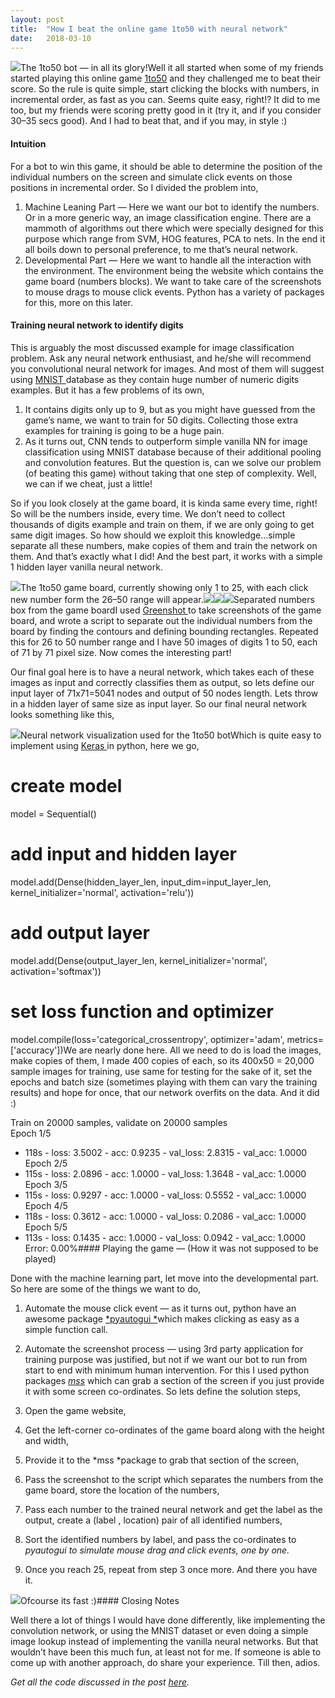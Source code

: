 ```yaml
---
layout:	post
title:	"How I beat the online game 1to50 with neural network"
date:	2018-03-10
---
```


  ![](/img/16dDXQCtKjaVAh-_8qmyNHw.gif)The 1to50 bot — in all its glory!Well it all started when some of my friends started playing this online game [1to50](http://zzzscore.com/1to50) and they challenged me to beat their score. So the rule is quite simple, start clicking the blocks with numbers, in incremental order, as fast as you can. Seems quite easy, right!? It did to me too, but my friends were scoring pretty good in it (try it, and if you consider 30–35 secs good). And I had to beat that, and if you may, in style :)

#### Intuition

For a bot to win this game, it should be able to determine the position of the individual numbers on the screen and simulate click events on those positions in incremental order. So I divided the problem into,

1. Machine Leaning Part — Here we want our bot to identify the numbers. Or in a more generic way, an image classification engine. There are a mammoth of algorithms out there which were specially designed for this purpose which range from SVM, HOG features, PCA to nets. In the end it all boils down to personal preference, to me that’s neural network.
2. Developmental Part — Here we want to handle all the interaction with the environment. The environment being the website which contains the game board (numbers blocks). We want to take care of the screenshots to mouse drags to mouse click events. Python has a variety of packages for this, more on this later.
#### Training neural network to identify digits

This is arguably the most discussed example for image classification problem. Ask any neural network enthusiast, and he/she will recommend you convolutional neural network for images. And most of them will suggest using [MNIST ](http://yann.lecun.com/exdb/mnist/)database as they contain huge number of numeric digits examples. But it has a few problems of its own,

1. It contains digits only up to 9, but as you might have guessed from the game’s name, we want to train for 50 digits. Collecting those extra examples for training is going to be a huge pain.
2. As it turns out, CNN tends to outperform simple vanilla NN for image classification using MNIST database because of their additional pooling and convolution features.
But the question is, can we solve our problem (of beating this game) without taking that one step of complexity. Well, we can if we cheat, just a little!

So if you look closely at the game board, it is kinda same every time, right! So will be the numbers inside, every time. We don’t need to collect thousands of digits example and train on them, if we are only going to get same digit images. So how should we exploit this knowledge…simple separate all these numbers, make copies of them and train the network on them. And that’s exactly what I did! And the best part, it works with a simple 1 hidden layer vanilla neural network.

![](/img/1FJhRvJxgFYWU0an030Dk4Q.png)The 1to50 game board, currently showing only 1 to 25, with each click new number form the 26–50 range will appear.![](/img/1bDYtqmHItmdmxEe6g7xD8w.png)![](/img/1q05hAYmGfsJN2oY5MpWeXg.png)![](/img/1rAwN39hdUkuU1-KzIj-wFQ.png)Separated numbers box from the game boardI used [Greenshot ](http://getgreenshot.org/)to take screenshots of the game board, and wrote a script to separate out the individual numbers from the board by finding the contours and defining bounding rectangles. Repeated this for 26 to 50 number range and I have 50 images of digits 1 to 50, each of 71 by 71 pixel size. Now comes the interesting part!

Our final goal here is to have a neural network, which takes each of these images as input and correctly classifies them as output, so lets define our input layer of 71x71=5041 nodes and output of 50 nodes length. Lets throw in a hidden layer of same size as input layer. So our final neural network looks something like this,

![](/img/1tq4VG7v1g9oRMKFWR7_CAw.png)Neural network visualization used for the 1to50 botWhich is quite easy to implement using [Keras ](https://keras.io/)in python, here we go,

# create model  
model = Sequential()  
# add input and hidden layer   
model.add(Dense(hidden\_layer\_len, input\_dim=input\_layer\_len, kernel\_initializer='normal', activation='relu'))  
# add output layer  
model.add(Dense(output\_layer\_len, kernel\_initializer='normal', activation='softmax'))  
# set loss function and optimizer  
model.compile(loss='categorical\_crossentropy', optimizer='adam', metrics=['accuracy'])We are nearly done here. All we need to do is load the images, make copies of them, I made 400 copies of each, so its 400x50 = 20,000 sample images for training, use same for testing for the sake of it, set the epochs and batch size (sometimes playing with them can vary the training results) and hope for once, that our network overfits on the data. And it did :)

Train on 20000 samples, validate on 20000 samples  
Epoch 1/5  
 - 118s - loss: 3.5002 - acc: 0.9235 - val\_loss: 2.8315 - val\_acc: 1.0000  
Epoch 2/5  
 - 115s - loss: 2.0896 - acc: 1.0000 - val\_loss: 1.3648 - val\_acc: 1.0000  
Epoch 3/5  
 - 115s - loss: 0.9297 - acc: 1.0000 - val\_loss: 0.5552 - val\_acc: 1.0000  
Epoch 4/5  
 - 118s - loss: 0.3612 - acc: 1.0000 - val\_loss: 0.2086 - val\_acc: 1.0000  
Epoch 5/5  
 - 113s - loss: 0.1435 - acc: 1.0000 - val\_loss: 0.0942 - val\_acc: 1.0000  
Error: 0.00%#### Playing the game — (How it was not supposed to be played)

Done with the machine learning part, let move into the developmental part. So here are some of the things we want to do,

1. Automate the mouse click event — as it turns out, python have an awesome package [*pyautogui *](http://pyautogui.readthedocs.io/en/latest/)which makes clicking as easy as a simple function call.
2. Automate the screenshot process — using 3rd party application for training purpose was justified, but not if we want our bot to run from start to end with minimum human intervention. For this I used python packages [*mss*](http://python-mss.readthedocs.io/) which can grab a section of the screen if you just provide it with some screen co-ordinates.
So lets define the solution steps,

1. Open the game website,
2. Get the left-corner co-ordinates of the game board along with the height and width,
3. Provide it to the *mss *package to grab that section of the screen,
4. Pass the screenshot to the script which separates the numbers from the game board, store the location of the numbers,
5. Pass each number to the trained neural network and get the label as the output, create a (label , location) pair of all identified numbers,
6. Sort the identified numbers by label, and pass the co-ordinates to *pyautogui *to simulate mouse drag and click events*, *one by one*.*
7. Once you reach 25, repeat from step 3 once more.
And there you have it.

![](/img/1F0AMffNZOY9wo-2JXoqUHw.png)Ofcourse its fast :)#### Closing Notes

Well there a lot of things I would have done differently, like implementing the convolution network, or using the MNIST dataset or even doing a simple image lookup instead of implementing the vanilla neural networks. But that wouldn’t have been this much fun, at least not for me. If someone is able to come up with another approach, do share your experience. Till then, adios.

*Get all the code discussed in the post *[*here*](https://github.com/imohitmayank/1to50_bot)*.*

  